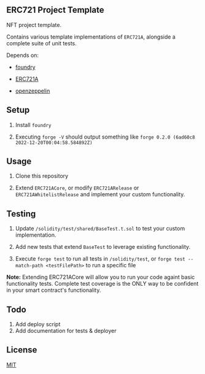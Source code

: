 ## ERC721 Project Template

NFT project template.

Contains various template implementations of `ERC721A`, alongside a complete suite of unit tests.

Depends on:

- [foundry](https://github.com/foundry-rs/foundry)

- [ERC721A](https://github.com/erc721a/)

- [openzeppelin](https://github.com/OpenZeppelin/openzeppelin-contracts)


## Setup

1. Install `foundry`

2. Executing `forge -V` should output something like `forge 0.2.0 (6ad60c8 2022-12-20T00:04:58.584892Z)`

## Usage

1. Clone this repository

2. Extend `ERC721ACore`, or modify `ERC721ARelease` or `ERC721AWhitelistRelease` and implement your custom functionality.

## Testing

1. Update `/solidity/test/shared/BaseTest.t.sol` to test your custom implementation.

2. Add new tests that extend `BaseTest` to leverage existing functionality.

3. Execute `forge test` to run all tests in `/solidity/test`, or `forge test --match-path <testFilePath>` to run a specific file

**Note:** Extending ERC721ACore will allow you to run your code againt basic functionality tests. Complete test coverage is the ONLY way to be confident in your smart contract's functionality.

## Todo

1. Add deploy script
2. Add documentation for tests & deployer

## License

[MIT](https://github.com/broliver12/foundry_erc721/blob/master/LICENSE.txt)